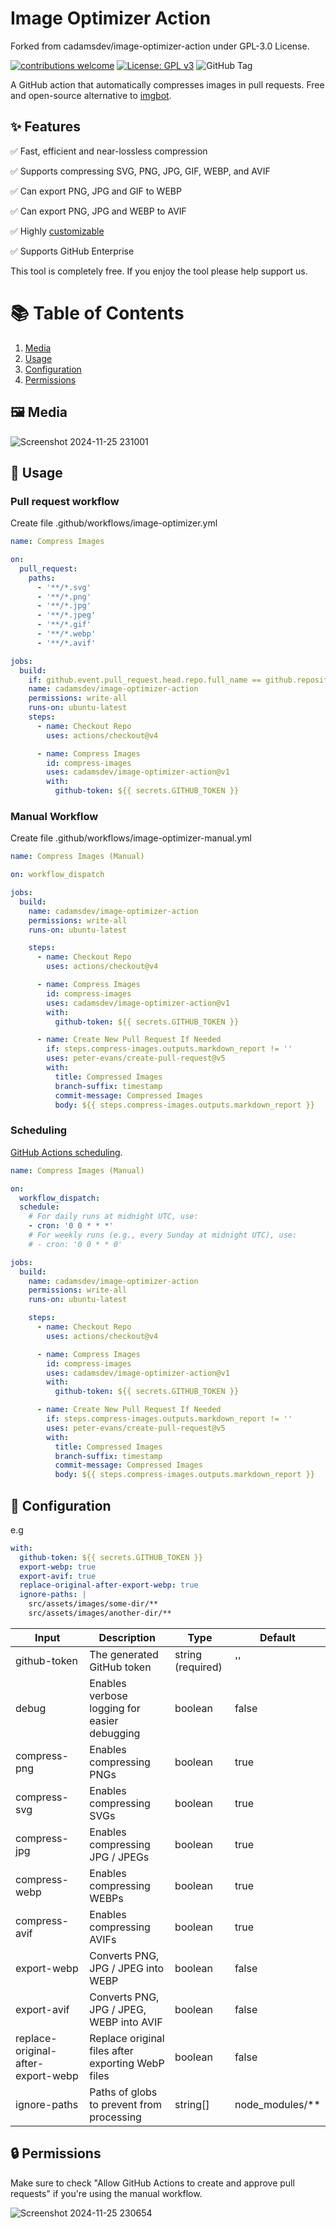 # Image Optimizer Action
Forked from cadamsdev/image-optimizer-action under GPL-3.0 License.

[![contributions welcome](https://img.shields.io/badge/contributions-welcome-brightgreen.svg?style=flat)](https://github.com/cadamsdev/notes/issues) [![License: GPL v3](https://img.shields.io/badge/License-GPLv3-blue.svg)](https://www.gnu.org/licenses/gpl-3.0) ![GitHub Tag](https://img.shields.io/github/v/tag/cadamsdev/image-optimizer-action)

A GitHub action that automatically compresses images in pull requests. Free and open-source alternative to [imgbot](https://imgbot.net/).

## ✨ Features

✅ Fast, efficient and near-lossless compression

✅ Supports compressing SVG, PNG, JPG, GIF, WEBP, and AVIF

✅ Can export PNG, JPG and GIF to WEBP

✅ Can export PNG, JPG and WEBP to AVIF

✅ Highly [customizable](#configuration)

✅ Supports GitHub Enterprise

This tool is completely free. If you enjoy the tool please help support us.

# 📚 Table of Contents

1. [Media](#media)
2. [Usage](#usage)
3. [Configuration](#configuration)
4. [Permissions](#permissions)

## 🖼️ Media

![Screenshot 2024-11-25 231001](https://github.com/user-attachments/assets/281fd292-ec99-4bf8-a094-2f9a6713370d)

## 🚀 Usage

### Pull request workflow

Create file .github/workflows/image-optimizer.yml

```yml
name: Compress Images

on:
  pull_request:
    paths:
      - '**/*.svg'
      - '**/*.png'
      - '**/*.jpg'
      - '**/*.jpeg'
      - '**/*.gif'
      - '**/*.webp'
      - '**/*.avif'

jobs:
  build:
    if: github.event.pull_request.head.repo.full_name == github.repository
    name: cadamsdev/image-optimizer-action
    permissions: write-all
    runs-on: ubuntu-latest
    steps:
      - name: Checkout Repo
        uses: actions/checkout@v4

      - name: Compress Images
        id: compress-images
        uses: cadamsdev/image-optimizer-action@v1
        with:
          github-token: ${{ secrets.GITHUB_TOKEN }}
```

### Manual Workflow

Create file .github/workflows/image-optimizer-manual.yml

```yml
name: Compress Images (Manual)

on: workflow_dispatch

jobs:
  build:
    name: cadamsdev/image-optimizer-action
    permissions: write-all
    runs-on: ubuntu-latest

    steps:
      - name: Checkout Repo
        uses: actions/checkout@v4

      - name: Compress Images
        id: compress-images
        uses: cadamsdev/image-optimizer-action@v1
        with:
          github-token: ${{ secrets.GITHUB_TOKEN }}

      - name: Create New Pull Request If Needed
        if: steps.compress-images.outputs.markdown_report != ''
        uses: peter-evans/create-pull-request@v5
        with:
          title: Compressed Images
          branch-suffix: timestamp
          commit-message: Compressed Images
          body: ${{ steps.compress-images.outputs.markdown_report }}
```

### Scheduling

[GitHub Actions scheduling](https://docs.github.com/en/actions/writing-workflows/choosing-when-your-workflow-runs/events-that-trigger-workflows#schedule).

```yml
name: Compress Images (Manual)

on:
  workflow_dispatch:
  schedule:
    # For daily runs at midnight UTC, use:
    - cron: '0 0 * * *'
    # For weekly runs (e.g., every Sunday at midnight UTC), use:
    # - cron: '0 0 * * 0'

jobs:
  build:
    name: cadamsdev/image-optimizer-action
    permissions: write-all
    runs-on: ubuntu-latest

    steps:
      - name: Checkout Repo
        uses: actions/checkout@v4

      - name: Compress Images
        id: compress-images
        uses: cadamsdev/image-optimizer-action@v1
        with:
          github-token: ${{ secrets.GITHUB_TOKEN }}

      - name: Create New Pull Request If Needed
        if: steps.compress-images.outputs.markdown_report != ''
        uses: peter-evans/create-pull-request@v5
        with:
          title: Compressed Images
          branch-suffix: timestamp
          commit-message: Compressed Images
          body: ${{ steps.compress-images.outputs.markdown_report }}
```

## 🔧 Configuration

e.g

```yml
with:
  github-token: ${{ secrets.GITHUB_TOKEN }}
  export-webp: true
  export-avif: true
  replace-original-after-export-webp: true
  ignore-paths: |
    src/assets/images/some-dir/**
    src/assets/images/another-dir/**
```

| Input                              | Description                                       | Type              | Default           |
| ---------------------------------- | ------------------------------------------------- | ----------------- | ----------------- |
| github-token                       | The generated GitHub token                        | string (required) | ''                |
| debug                              | Enables verbose logging for easier debugging      | boolean           | false             |
| compress-png                       | Enables compressing PNGs                          | boolean           | true              |
| compress-svg                       | Enables compressing SVGs                          | boolean           | true              |
| compress-jpg                       | Enables compressing JPG / JPEGs                   | boolean           | true              |
| compress-webp                      | Enables compressing WEBPs                         | boolean           | true              |
| compress-avif                      | Enables compressing AVIFs                         | boolean           | true              |
| export-webp                        | Converts PNG, JPG / JPEG into WEBP                | boolean           | false             |
| export-avif                        | Converts PNG, JPG / JPEG, WEBP into AVIF          | boolean           | false             |
| replace-original-after-export-webp | Replace original files after exporting WebP files | boolean           | false             |
| ignore-paths                       | Paths of globs to prevent from processing         | string[]          | node_modules/\*\* |

## 🔒 Permissions

Make sure to check "Allow GitHub Actions to create and approve pull requests" if you're using the manual workflow.

![Screenshot 2024-11-25 230654](https://github.com/user-attachments/assets/87e4e3c3-427d-427e-abba-5843b6d32f2f)
